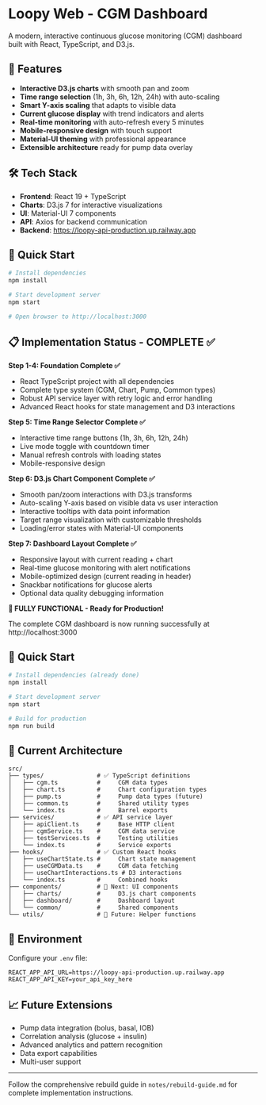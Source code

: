 # Loopy Web - CGM Dashboard

A modern, interactive continuous glucose monitoring (CGM) dashboard built with React, TypeScript, and D3.js.

## 🎯 Features

- **Interactive D3.js charts** with smooth pan and zoom
- **Time range selection** (1h, 3h, 6h, 12h, 24h) with auto-scaling  
- **Smart Y-axis scaling** that adapts to visible data
- **Current glucose display** with trend indicators and alerts
- **Real-time monitoring** with auto-refresh every 5 minutes
- **Mobile-responsive design** with touch support
- **Material-UI theming** with professional appearance
- **Extensible architecture** ready for pump data overlay

## 🛠 Tech Stack

- **Frontend**: React 19 + TypeScript
- **Charts**: D3.js 7 for interactive visualizations
- **UI**: Material-UI 7 components  
- **API**: Axios for backend communication
- **Backend**: https://loopy-api-production.up.railway.app

## 🚀 Quick Start

```bash
# Install dependencies
npm install

# Start development server
npm start

# Open browser to http://localhost:3000
```

## 📋 Implementation Status - COMPLETE ✅

**Step 1-4: Foundation Complete ✅**
- React TypeScript project with all dependencies
- Complete type system (CGM, Chart, Pump, Common types)
- Robust API service layer with retry logic and error handling
- Advanced React hooks for state management and D3 interactions

**Step 5: Time Range Selector Complete ✅**
- Interactive time range buttons (1h, 3h, 6h, 12h, 24h)
- Live mode toggle with countdown timer
- Manual refresh controls with loading states
- Mobile-responsive design

**Step 6: D3.js Chart Component Complete ✅**
- Smooth pan/zoom interactions with D3.js transforms
- Auto-scaling Y-axis based on visible data vs user interaction
- Interactive tooltips with data point information
- Target range visualization with customizable thresholds
- Loading/error states with Material-UI components

**Step 7: Dashboard Layout Complete ✅**
- Responsive layout with current reading + chart
- Real-time glucose monitoring with alert notifications
- Mobile-optimized design (current reading in header)
- Snackbar notifications for glucose alerts
- Optional data quality debugging information

**🎉 FULLY FUNCTIONAL - Ready for Production!**

The complete CGM dashboard is now running successfully at http://localhost:3000

## 🚀 Quick Start

```bash
# Install dependencies (already done)
npm install

# Start development server
npm start

# Build for production
npm run build
```

## 📁 Current Architecture

```
src/
├── types/               # ✅ TypeScript definitions
│   ├── cgm.ts           #     CGM data types
│   ├── chart.ts         #     Chart configuration types  
│   ├── pump.ts          #     Pump data types (future)
│   ├── common.ts        #     Shared utility types
│   └── index.ts         #     Barrel exports
├── services/            # ✅ API service layer
│   ├── apiClient.ts     #     Base HTTP client
│   ├── cgmService.ts    #     CGM data service
│   ├── testServices.ts  #     Testing utilities
│   └── index.ts         #     Service exports
├── hooks/               # ✅ Custom React hooks
│   ├── useChartState.ts #     Chart state management
│   ├── useCGMData.ts    #     CGM data fetching
│   ├── useChartInteractions.ts # D3 interactions
│   └── index.ts         #     Combined hooks
├── components/          # 🚧 Next: UI components
│   ├── charts/          #     D3.js chart components
│   ├── dashboard/       #     Dashboard layout
│   └── common/          #     Shared components
└── utils/               # 🔄 Future: Helper functions
```

## 🔧 Environment

Configure your `.env` file:
```env
REACT_APP_API_URL=https://loopy-api-production.up.railway.app
REACT_APP_API_KEY=your_api_key_here
```

## 📈 Future Extensions

- Pump data integration (bolus, basal, IOB)
- Correlation analysis (glucose + insulin)  
- Advanced analytics and pattern recognition
- Data export capabilities
- Multi-user support

---

Follow the comprehensive rebuild guide in `notes/rebuild-guide.md` for complete implementation instructions.